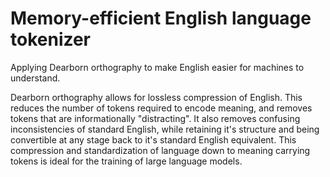 # Memory-efficient English language tokenizer

Applying Dearborn orthography to make English easier for machines to understand.

Dearborn orthography allows for lossless compression of English. This reduces the number of tokens required to encode meaning, and removes tokens that are informationally "distracting". It also removes confusing inconsistencies of standard English, while retaining it's structure and being convertible at any stage back to it's standard English equivalent. This compression and standardization of language down to meaning carrying tokens is ideal for the training of large language models.
